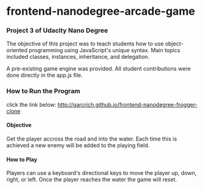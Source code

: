 frontend-nanodegree-arcade-game
===============================

### Project 3 of Udacity Nano Degree

The objective of this project was to teach students how to use object-oriented programming using JavaScript's unique syntax. Main topics included classes, instances, inheritance, and delegation.

A pre-existing game engine was provided. All student contributions were done directly in the app.js file. 

### How to  Run the Program

click the link below:
http://garcrich.github.io/frontend-nanodegree-frogger-clone

#### Objective

Get the player accross the road and into the water. Each time this is achieved a new enemy will be added to the playing field.

#### How to Play

Players can use a keyboard's directional keys to move the player up, down, right, or left. Once the player reaches the water the game will reset.
